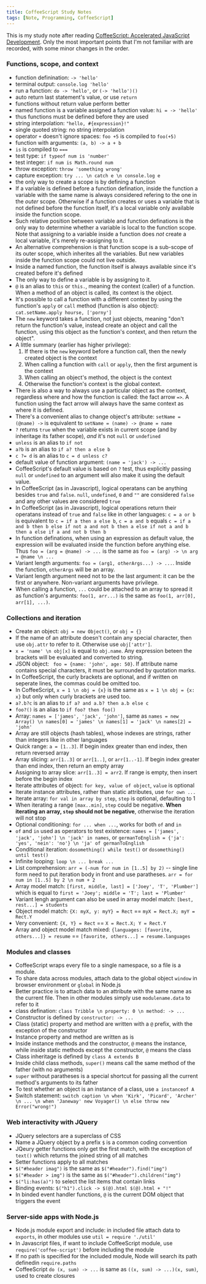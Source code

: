 ```yaml
---
title: CoffeeScript Study Notes
tags: [Note, Programming, CoffeeScript]
---
```

This is my study note after reading [CoffeeScript: Accelerated JavaScript Development](https://pragprog.com/book/tbcoffee/coffeescript). Only the most important points that I'm not familiar with are recorded, with some minor changes in the order.

### Functions, scope, and context
* function definination: `-> 'hello'`
* terminal output: `console.log 'hello'`
* run a function: `do -> 'hello'`, or `(-> 'hello')()`
* auto return last statement's value, or use `return`
* functions without return value perform better
* named function is a variable assigned a function value: `hi = -> 'hello'`
* thus functions must be defined before they are used
* string interpolation: `"hello, #{expression}!"`
* single quoted string: no string interpolation
* operator `+` doesn't ignore spaces: `foo +5` is compiled to `foo(+5)`
* function with arguments: `(a, b) -> a + b`
* `is` is compiled to `===`
* test type: `if typeof num is 'number'`
* test integer: `if num is Math.round num`
* throw exception: `throw 'something wrong'`
* capture exception: `try ... \n catch e \n console.log e`
* the only way to create a scope is by defining a function
* If a variable is defined before a function defination, inside the function a variable with the same name is always considered refering to the one in the *outer* scope. Otherwise if a function creates or uses a variable that is not defined before the function itself, it's a local variable only available inside the function scope.
* Such relative position between variable and function definations is the only way to determine whether a variable is local to the function scope. Note that assigning to a variable inside a function does *not* create a local variable, it's merely re-assigning to it.
* An alternative comprehension is that function scope is a sub-scope of its outer scope, which inherites all the variables. But new variables inside the function scope could not live outside.
* Inside a named function, the function itself is always available since it's created before it's defined
* The only way to define a variable is by assigning to it.
* `@` is an alias to `this` or `this.`, meaning the context (caller) of a function. When a method of an object is called, its context is the object.
* It's possible to call a function with a different context by using the function's `apply` or `call` method (function is also object): `cat.setName.apply hourse, ['porny']`
* The `new` keyword takes a function, not just objects, meaning "don't return the function's value, instead create an object and call the function, using this object as the function's context, and then return the object".
* A little summary (earlier has higher privilege):
    1. If there is the `new` keyword before a function call, then the newly created object is the context
    2. When calling a function with `call` or `apply`, then the first argument is the context
    3. When calling an object's method, the object is the context
    4. Otherwise the function's context is the global context.
* There is also a way to always use a particular object as the context, regardless where and how the function is called: the fact arrow `=>`. A function using the fact arrow will always have the same context as where it is defined.
* There's a convenient alias to change object's attribute: `setName = (@name) ->` is equivalent to `setName = (name) -> @name = name`
* `?` returns `true` when the variable exists in current scope (and by inheritage its father scope), *and* it's not `null` or `undefined`
* `unless` is an alias to `if not`
* `a?b` is an alias to `if a? then a else b`
* `c ?= d` is an alias to `c = d unless c?`
* default value of function argument: `(name = 'jack') -> ...`
* CoffeeScript's default value is based on `?` test, thus explicitly passing `null` or `undefined` to an argument will also make it using the default value.
* In CoffeeScript (as in Javascript), logical operatans can be anything besides `true` and `false`. `null`, `undefined`, `0` and `""` are considered `false` and any other values are considered `true`
* In CoffeeScript (as in Javascript), logical operations return their operatans instead of `true` and `false` like in other languages: `c = a or b` is equivalent to `c = if a then a else b`, `c = a and b` equals `c = if a and b then b else if not a and not b then a else if not a and b then a else if a and not b then b`
* In function definations, when using an expression as default value, the expression will be evaluated inside the function before anything else. Thus `foo = (arg = @name) -> ...` is the same as `foo = (arg) -> \n arg = @name \n ...`
* Variant length arguments: `foo = (arg1, otherArgs...) -> ...`. Inside the function, `otherArgs` will be an array.
* Variant length argument need not to be the last argument: it can be the first or anywhere. Non-variant arguments have privilege.
* When calling a function, `...` could be attached to an array to spread it as function's arguments: `foo(1, arr...)` is the same as `foo(1, arr[0], arr[1], ...)`.

### Collections and iteration
* Create an object: `obj = new Object()`, or `obj = {}`
* If the name of an attribute doesn't contain any special character, then use `obj.attr` to refer to it. Otherwise use `obj['attr']`.
* `x = 'name' \n obj[x]` is equal to `obj.name`. Any expression beteen the brackets will be evaluated and converted to string.
* JSON object: ` foo = {name: 'john', age: 50}`. If attribute name contains special characters, it must be surrounded by quotation marks.
* In CoffeeScript, the curly brackets are optional, and if written on seperate lines, the commas could be omitted too.
* In CoffeeScript, `x = 1 \n obj = {x}` is the same as `x = 1 \n obj = {x: x}` but only when curly brackets are used too.
* `a?.b?c` is an alias to `if a? and a.b? then a.b else c`
* `foo?()` is an alias to `if foo? then foo()`
* Array: `names = ['james', 'jack', 'john']`, same as `names = new Array() \n names[0] = 'james' \n names[1] = 'jack' \n names[2] = 'john'`
* Array are still objects (hash tables), whose indexes are strings, rather than integers like in other languages
* Quick range: `a = [1..3]`. If begin index greater than end index, then return reversed array
* Array slicing: `arr[1..3]` or `arr[1..]`, or `arr[1..-1]`. If begin index greater than end index, then return an empty array
* Assigning to array slice: `arr[1..3] = arr2`. If range is empty, then insert before the begin index
* Iterate attributes of object: `for key, value of object`, `value` is optional
* Iterate instance attributes, rather than static attributes, use `for own ...`
* Iterate array: `for val in array by step`, `step` is optional, defaulting to 1
* When iterating a range `[max..min]`, `step` could be negative. **When iterating an array, `step` should not be negative**, otherwise the iteration will not stop
* Optional conditioning: `for ... when ...`, works for both `of` and `in`
* `of` and `in` used as operators to test existence: `names = ['james', 'jack', 'john'] \n 'jack' in names`, or `germanToEnglish = {'ja': 'yes', 'nein': 'no'} \n 'ja' of germanToEnglish`
* Conditional iteration: `dosomething() while test()` or `dosomething() until test()`
* Infinite looping: `loop \n ... break ...`
* List comprehension: `arr = (-num for num in [1..5] by 2)` -- single line form need to put iteration body in front and use paratheses. `arr = for num in [1..5] by 2 \n num + 2`
* Array model match: `[first, middle, last] = ['Joey', 'T', 'Plumber']` which is equal to `first = 'Joey'; middle = 'T'; last = 'Plumber'`
* Variant lengh argument can also be used in array model match: `[best, rest...] = students`
* Object model match: `{X: myX, y: myY} = Rect` == `myX = Rect.X; myY = Rect.Y`
* Very convenient: `{X, Y} = Rect` == `X = Rect.X; Y = Rect.Y`
* Array and object model match mixed: `{languages: [favorite, others...]} = resume` == `[favorite, others...] = resume.languages`

### Modules and classes
* CoffeeScript wraps every file to a single namespace, so a file is a module.
* To share data across modules, attach data to the global object `window` in browser environment or `global` in Node.js
* Better practice is to attach data to an attribute with the same name as the current file. Then in other modules simply use `modulename.data` to refer to it
* class defination: `class Tribble \n property: 0 \n method: -> ...`
* Constructor is defined by `constructor: -> ...`
* Class (static) property and method are written with a `@` prefix, with the exception of the constructor
* Instance property and method are written as is
* Inside instance methods and the constructor, `@` means the instance, while inside static methods except the constructor, `@` means the class
* Class inheritage is defined by `class A extends B`
* Inside child class methods, `super()` means call the same method of the father (with no arguments)
* `super` without paratheses is a special shortcut for passing all the current method's arguments to its father
* To test whether an object is an instance of a class, use `a instanceof A`
* Switch statement: `switch caption \n when 'Kirk', 'Picard', 'Archer' \n ... \n when 'Janeway' new Voyager() \n else throw new Error("wrong!")`

### Web interactivity with JQuery
* JQuery selectors are a superclass of CSS
* Name a JQuery object by a prefix `$` is a common coding convention
* JQeury getter functions only get the first match, with the exception of `text()` which returns the joined string of all matches
* Setter functions apply to all matches
* `$("#header imag")` is the same as `$("#header").find("img")`
* `$("#header > img")` is the same as `$("#header").children("img")`
* `$("li:has(a)")` to select the list items that contain links
* Binding events: `$("h1").click -> $(@).html $(@).html + "!"`
* In binded event handler functions, `@` is the current DOM object that triggers the event

### Server-side apps with Node.js
* Node.js module export and include: in included file attach data to `exports`, in other modules use `util = require './util'`
* In Javascript files, if want to include CoffeeScript module, use `require('coffee-script')` before including the module
* If no path is specified for the included module, Node will search its path definedin `require.paths`
* CoffeeScript `do (x, sum) -> ...` is same as `((x, sum) -> ...)(x, sum)`, used to create closures
